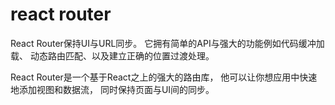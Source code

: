  # react router


 React Router保持UI与URL同步。
 它拥有简单的API与强大的功能例如代码缓冲加载、
 动态路由匹配、以及建立正确的位置过渡处理。

 React Router是一个基于React之上的强大的路由库，
 他可以让你想应用中快速地添加视图和数据流，
 同时保持页面与UI间的同步。

 